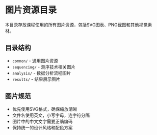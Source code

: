# 图片资源目录

本目录存放课程使用的所有图片资源，包括SVG图表、PNG截图和其他视觉素材。

## 目录结构

- `common/` - 通用图片资源
- `sequencing/` - 测序技术相关图片
- `analysis/` - 数据分析流程图片
- `results/` - 结果展示图片

## 图片规范

- 优先使用SVG格式，确保缩放清晰
- 文件名使用英文，小写字母，连字符分隔
- 图片中的中文文字需要正确编码
- 保持统一的设计风格和配色方案